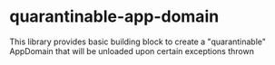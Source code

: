 # quarantinable-app-domain
This library provides basic building block to create a "quarantinable" AppDomain that will be unloaded upon certain exceptions thrown
